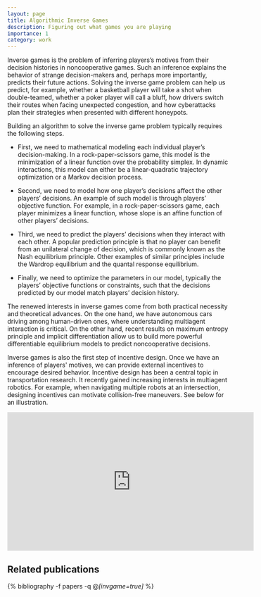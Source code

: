 ```yaml
---
layout: page
title: Algorithmic Inverse Games
description: Figuring out what games you are playing 
importance: 1
category: work
---
```



Inverse games is the problem of inferring players’s motives from their decision histories in noncooperative games. Such an inference explains the behavior of strange decision-makers and, perhaps more importantly, predicts their future actions. Solving the inverse game problem can help us predict, for example, whether a basketball player will take a shot when double-teamed, whether a poker player will call a bluff, how drivers switch their routes when facing unexpected congestion, and how cyberattacks plan their strategies when presented with different honeypots. 


Building an algorithm to solve the inverse game problem typically requires the following steps. 

- First, we need to mathematical modeling each individual player’s decision-making. In a rock-paper-scissors game, this model is the minimization of a linear function over the probability simplex. In dynamic interactions, this model can either be a linear-quadratic trajectory optimization or a Markov decision process. 

- Second, we need to model how one player’s decisions affect the other players’ decisions. An example of such model is through players’ objective function. For example, in a rock-paper-scissors game, each player minimizes a linear function, whose slope is an affine function of other players’ decisions.

- Third, we need to predict the players’ decisions when they interact with each other. A popular prediction principle is that no player can benefit from an unilateral change of decision, which is commonly known as the Nash equilibrium principle. Other examples of similar principles include the Wardrop equilibrium and the quantal response equilibrium.
  
- Finally, we need to optimize the parameters in our model, typically the players’ objective functions or constraints, such that the decisions predicted by our model match players’ decision history. 


The renewed interests in inverse games come from both practical necessity and theoretical advances. On the one hand, we have autonomous cars driving among human-driven ones, where understanding multiagent interaction is critical. On the other hand, recent results on maximum entropy principle and implicit differentiation allow us to build more powerful differentiable equilibrium models to predict noncooperative decisions. 
  
Inverse games is also the first step of incentive design. Once we have an inference of players' motives, we can provide external incentives to encourage desired behavior. Incentive design has been a central topic in transportation research. It recently gained increasing interests in multiagent robotics. For example, when navigating multiple robots at an intersection, designing incentives can motivate collision-free maneuvers. See below for an illustration. 

<p align = "center">
<iframe width="560" height="315" src="https://www.youtube.com/embed/EvtPp_DWqgU" title="YouTube video player" frameborder="0" allow="accelerometer; autoplay; clipboard-write; encrypted-media; gyroscope; picture-in-picture" allowfullscreen></iframe>
</p>  


<div class="publications">
<h2>Related publications</h2>  
  
{% bibliography -f papers -q @*[invgame=true]* %}
</div>
